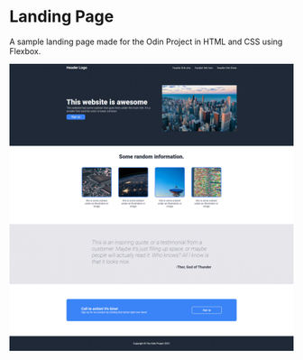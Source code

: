 # Landing Page

A sample landing page made for the Odin Project in HTML and CSS using Flexbox.

![Screenshot of landing page](./img/landing-page-screenshot.png)
